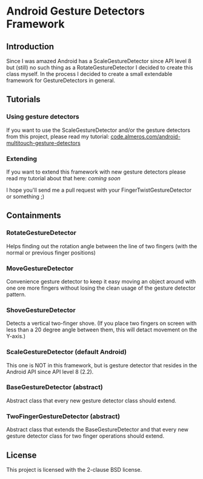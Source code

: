 Android Gesture Detectors Framework
===================================

Introduction
------------

Since I was amazed Android has a ScaleGestureDetector since API level 8 but 
(still) no such thing as a RotateGestureDetector I decided to create this class 
myself. In the process I decided to create a small extendable framework for
GestureDetectors in general.

Tutorials
---------

### Using gesture detectors 

If you want to use the ScaleGestureDetector and/or the gesture detectors 
from this project, please read my tutorial: [code.almeros.com/android-multitouch-gesture-detectors](http://code.almeros.com/android-multitouch-gesture-detectors)

### Extending

If you want to extend this framework with new gesture detectors please read
my tutorial about that here: *coming soon*

I hope you'll send me a pull request with your FingerTwistGestureDetector or something ;)

Containments
------------

### RotateGestureDetector

Helps finding out the rotation angle between the line of two fingers (with the 
normal or previous finger positions)

### MoveGestureDetector

Convenience gesture detector to keep it easy moving an object around with one 
ore more fingers without losing the clean usage of the gesture detector pattern.

### ShoveGestureDetector

Detects a vertical two-finger shove. (If you place two fingers on screen with less than a 20 degree angle between them,
this will detact movement on the Y-axis.)

### ScaleGestureDetector (default Android)

This one is NOT in this framework, but is gesture detector that resides in the 
Android API since API level 8 (2.2).

### BaseGestureDetector (abstract)

Abstract class that every new gesture detector class should extend.

### TwoFingerGestureDetector (abstract)

Abstract class that extends the BaseGestureDetector and that every new gesture 
detector class for two finger operations should extend.

License
------------
This project is licensed with the 2-clause BSD license.
